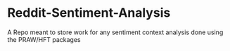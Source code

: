 # Reddit-Sentiment-Analysis
A Repo meant to store work for any sentiment context analysis done using the PRAW/HFT packages
